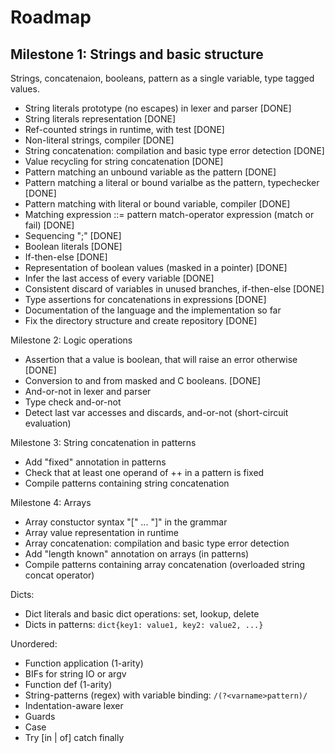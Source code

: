 Roadmap
=======

Milestone 1: Strings and basic structure
-----------

Strings, concatenaion, booleans, pattern as a single variable, type tagged
values.

* String literals prototype (no escapes) in lexer and parser [DONE]
* String literals representation [DONE]
* Ref-counted strings in runtime, with test [DONE]
* Non-literal strings, compiler [DONE]
* String concatenation: compilation and basic type error detection [DONE]
* Value recycling for string concatenation [DONE]
* Pattern matching an unbound variable as the pattern [DONE]
* Pattern matching a literal or bound varialbe as the pattern, typechecker [DONE]
* Pattern matching with literal or bound variable, compiler [DONE]
* Matching expression ::= pattern match-operator expression (match or fail)
  [DONE]
* Sequencing ";" [DONE]
* Boolean literals [DONE]
* If-then-else [DONE]
* Representation of boolean values (masked in a pointer) [DONE]
* Infer the last access of every variable [DONE]
* Consistent discard of variables in unused branches, if-then-else [DONE]
* Type assertions for concatenations in expressions [DONE]
* Documentation of the language and the implementation so far
* Fix the directory structure and create repository [DONE]

Milestone 2: Logic operations

* Assertion that a value is boolean, that will raise an error otherwise [DONE]
* Conversion to and from masked and C booleans. [DONE]
* And-or-not in lexer and parser
* Type check and-or-not
* Detect last var accesses and discards, and-or-not (short-circuit evaluation)

Milestone 3: String concatenation in patterns

* Add "fixed" annotation in patterns
* Check that at least one operand of ++ in a pattern is fixed
* Compile patterns containing string concatenation

Milestone 4: Arrays

* Array constuctor syntax "[" ... "]" in the grammar
* Array value representation in runtime
* Array concatenation: compilation and basic type error detection
* Add "length known" annotation on arrays (in patterns)
* Compile patterns containing array concatenation (overloaded string concat
  operator)

Dicts:

* Dict literals and basic dict operations: set, lookup, delete
* Dicts in patterns: `dict{key1: value1, key2: value2, ...}`

Unordered:

* Function application (1-arity)
* BIFs for string IO or argv
* Function def (1-arity)
* String-patterns (regex) with variable binding: `/(?<varname>pattern)/`
* Indentation-aware lexer
* Guards
* Case
* Try [in | of] catch finally

